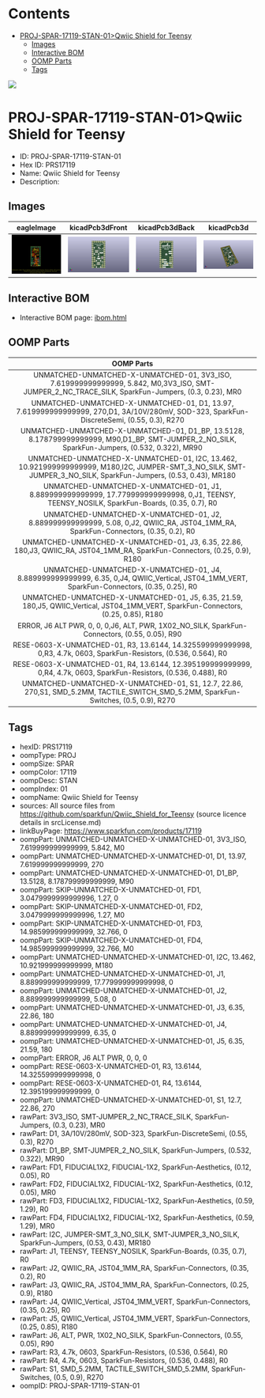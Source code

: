 



Contents
========

* [PROJ-SPAR-17119-STAN-01>Qwiic Shield for Teensy](#proj-spar-17119-stan-01qwiic-shield-for-teensy)
	* [Images](#images)
	* [Interactive BOM](#interactive-bom)
	* [OOMP Parts](#oomp-parts)
	* [Tags](#tags)
  
![][im]
# PROJ-SPAR-17119-STAN-01>Qwiic Shield for Teensy

- ID: PROJ-SPAR-17119-STAN-01
- Hex ID: PRS17119
- Name: Qwiic Shield for Teensy
- Description: 

## Images
  
  

|eagleImage|kicadPcb3dFront|kicadPcb3dBack|kicadPcb3d|
| :---: | :---: | :---: | :---: |
|[![eagleImage](eagleImage_140.png)](eagleImage_600.png)|[![kicadPcb3dFront](kicadPcb3dFront_140.png)](kicadPcb3dFront_600.png)|[![kicadPcb3dBack](kicadPcb3dBack_140.png)](kicadPcb3dBack_600.png)|[![kicadPcb3d](kicadPcb3d_140.png)](kicadPcb3d_600.png)|

## Interactive BOM

- Interactive BOM page: [ibom.html](kicad/bom/ibom.html)

## OOMP Parts
  

|OOMP Parts|
| :---: |
|UNMATCHED-UNMATCHED-X-UNMATCHED-01, 3V3_ISO, 7.619999999999999, 5.842, M0,3V3_ISO, SMT-JUMPER_2_NC_TRACE_SILK, SparkFun-Jumpers, (0.3, 0.23), MR0|
|UNMATCHED-UNMATCHED-X-UNMATCHED-01, D1, 13.97, 7.619999999999999, 270,D1, 3A/10V/280mV, SOD-323, SparkFun-DiscreteSemi, (0.55, 0.3), R270|
|UNMATCHED-UNMATCHED-X-UNMATCHED-01, D1_BP, 13.5128, 8.178799999999999, M90,D1_BP, SMT-JUMPER_2_NO_SILK, SparkFun-Jumpers, (0.532, 0.322), MR90|
|UNMATCHED-UNMATCHED-X-UNMATCHED-01, I2C, 13.462, 10.921999999999999, M180,I2C, JUMPER-SMT_3_NO_SILK, SMT-JUMPER_3_NO_SILK, SparkFun-Jumpers, (0.53, 0.43), MR180|
|UNMATCHED-UNMATCHED-X-UNMATCHED-01, J1, 8.889999999999999, 17.779999999999998, 0,J1, TEENSY, TEENSY_NOSILK, SparkFun-Boards, (0.35, 0.7), R0|
|UNMATCHED-UNMATCHED-X-UNMATCHED-01, J2, 8.889999999999999, 5.08, 0,J2, QWIIC_RA, JST04_1MM_RA, SparkFun-Connectors, (0.35, 0.2), R0|
|UNMATCHED-UNMATCHED-X-UNMATCHED-01, J3, 6.35, 22.86, 180,J3, QWIIC_RA, JST04_1MM_RA, SparkFun-Connectors, (0.25, 0.9), R180|
|UNMATCHED-UNMATCHED-X-UNMATCHED-01, J4, 8.889999999999999, 6.35, 0,J4, QWIIC_Vertical, JST04_1MM_VERT, SparkFun-Connectors, (0.35, 0.25), R0|
|UNMATCHED-UNMATCHED-X-UNMATCHED-01, J5, 6.35, 21.59, 180,J5, QWIIC_Vertical, JST04_1MM_VERT, SparkFun-Connectors, (0.25, 0.85), R180|
|ERROR, J6 ALT PWR, 0, 0, 0,J6, ALT, PWR, 1X02_NO_SILK, SparkFun-Connectors, (0.55, 0.05), R90|
|RESE-0603-X-UNMATCHED-01, R3, 13.6144, 14.325599999999998, 0,R3, 4.7k, 0603, SparkFun-Resistors, (0.536, 0.564), R0|
|RESE-0603-X-UNMATCHED-01, R4, 13.6144, 12.395199999999999, 0,R4, 4.7k, 0603, SparkFun-Resistors, (0.536, 0.488), R0|
|UNMATCHED-UNMATCHED-X-UNMATCHED-01, S1, 12.7, 22.86, 270,S1, SMD_5.2MM, TACTILE_SWITCH_SMD_5.2MM, SparkFun-Switches, (0.5, 0.9), R270|

## Tags

- hexID: PRS17119
- oompType: PROJ
- oompSize: SPAR
- oompColor: 17119
- oompDesc: STAN
- oompIndex: 01
- oompName: Qwiic Shield for Teensy
- sources: All source files from https://github.com/sparkfun/Qwiic_Shield_for_Teensy (source licence details in srcLicense.md)
- linkBuyPage: https://www.sparkfun.com/products/17119
- oompPart: UNMATCHED-UNMATCHED-X-UNMATCHED-01, 3V3_ISO, 7.619999999999999, 5.842, M0
- oompPart: UNMATCHED-UNMATCHED-X-UNMATCHED-01, D1, 13.97, 7.619999999999999, 270
- oompPart: UNMATCHED-UNMATCHED-X-UNMATCHED-01, D1_BP, 13.5128, 8.178799999999999, M90
- oompPart: SKIP-UNMATCHED-X-UNMATCHED-01, FD1, 3.0479999999999996, 1.27, 0
- oompPart: SKIP-UNMATCHED-X-UNMATCHED-01, FD2, 3.0479999999999996, 1.27, M0
- oompPart: SKIP-UNMATCHED-X-UNMATCHED-01, FD3, 14.985999999999999, 32.766, 0
- oompPart: SKIP-UNMATCHED-X-UNMATCHED-01, FD4, 14.985999999999999, 32.766, M0
- oompPart: UNMATCHED-UNMATCHED-X-UNMATCHED-01, I2C, 13.462, 10.921999999999999, M180
- oompPart: UNMATCHED-UNMATCHED-X-UNMATCHED-01, J1, 8.889999999999999, 17.779999999999998, 0
- oompPart: UNMATCHED-UNMATCHED-X-UNMATCHED-01, J2, 8.889999999999999, 5.08, 0
- oompPart: UNMATCHED-UNMATCHED-X-UNMATCHED-01, J3, 6.35, 22.86, 180
- oompPart: UNMATCHED-UNMATCHED-X-UNMATCHED-01, J4, 8.889999999999999, 6.35, 0
- oompPart: UNMATCHED-UNMATCHED-X-UNMATCHED-01, J5, 6.35, 21.59, 180
- oompPart: ERROR, J6 ALT PWR, 0, 0, 0
- oompPart: RESE-0603-X-UNMATCHED-01, R3, 13.6144, 14.325599999999998, 0
- oompPart: RESE-0603-X-UNMATCHED-01, R4, 13.6144, 12.395199999999999, 0
- oompPart: UNMATCHED-UNMATCHED-X-UNMATCHED-01, S1, 12.7, 22.86, 270
- rawPart: 3V3_ISO, SMT-JUMPER_2_NC_TRACE_SILK, SparkFun-Jumpers, (0.3, 0.23), MR0
- rawPart: D1, 3A/10V/280mV, SOD-323, SparkFun-DiscreteSemi, (0.55, 0.3), R270
- rawPart: D1_BP, SMT-JUMPER_2_NO_SILK, SparkFun-Jumpers, (0.532, 0.322), MR90
- rawPart: FD1, FIDUCIAL1X2, FIDUCIAL-1X2, SparkFun-Aesthetics, (0.12, 0.05), R0
- rawPart: FD2, FIDUCIAL1X2, FIDUCIAL-1X2, SparkFun-Aesthetics, (0.12, 0.05), MR0
- rawPart: FD3, FIDUCIAL1X2, FIDUCIAL-1X2, SparkFun-Aesthetics, (0.59, 1.29), R0
- rawPart: FD4, FIDUCIAL1X2, FIDUCIAL-1X2, SparkFun-Aesthetics, (0.59, 1.29), MR0
- rawPart: I2C, JUMPER-SMT_3_NO_SILK, SMT-JUMPER_3_NO_SILK, SparkFun-Jumpers, (0.53, 0.43), MR180
- rawPart: J1, TEENSY, TEENSY_NOSILK, SparkFun-Boards, (0.35, 0.7), R0
- rawPart: J2, QWIIC_RA, JST04_1MM_RA, SparkFun-Connectors, (0.35, 0.2), R0
- rawPart: J3, QWIIC_RA, JST04_1MM_RA, SparkFun-Connectors, (0.25, 0.9), R180
- rawPart: J4, QWIIC_Vertical, JST04_1MM_VERT, SparkFun-Connectors, (0.35, 0.25), R0
- rawPart: J5, QWIIC_Vertical, JST04_1MM_VERT, SparkFun-Connectors, (0.25, 0.85), R180
- rawPart: J6, ALT, PWR, 1X02_NO_SILK, SparkFun-Connectors, (0.55, 0.05), R90
- rawPart: R3, 4.7k, 0603, SparkFun-Resistors, (0.536, 0.564), R0
- rawPart: R4, 4.7k, 0603, SparkFun-Resistors, (0.536, 0.488), R0
- rawPart: S1, SMD_5.2MM, TACTILE_SWITCH_SMD_5.2MM, SparkFun-Switches, (0.5, 0.9), R270
- oompID: PROJ-SPAR-17119-STAN-01



[im]: kicadPcb3d_450.png

